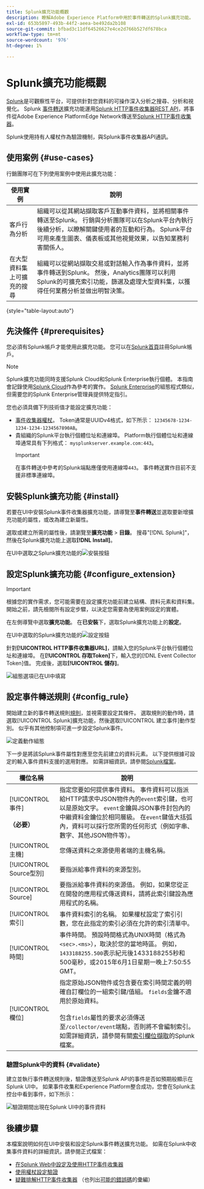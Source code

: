 ```yaml
---
title: Splunk擴充功能概觀
description: 瞭解Adobe Experience Platform中用於事件轉送的Splunk擴充功能。
exl-id: 653b5897-493b-44f2-aeea-be492da2b108
source-git-commit: bfbad3c11df64526627e4ce2d766b527df678bca
workflow-type: tm+mt
source-wordcount: '976'
ht-degree: 1%

---
```


# Splunk擴充功能概觀

[Splunk](https://www.splunk.com)是可觀察性平台，可提供針對您資料的可操作深入分析之搜尋、分析和視覺化。 Splunk [事件轉送](../../../ui/event-forwarding/overview.md)擴充功能運用[Splunk HTTP事件收集器REST API](https://docs.splunk.com/Documentation/Splunk/8.2.5/Data/HECRESTendpoints)，將事件從Adobe Experience PlatformEdge Network傳送至[Splunk HTTP事件收集器](https://docs.splunk.com/Documentation/Splunk/8.2.5/Data/UsetheHTTPEventCollector)。

Splunk使用持有人權杖作為驗證機制，與Splunk事件收集器API通訊。

## 使用案例 {#use-cases}

行銷團隊可在下列使用案例中使用此擴充功能：

| 使用實例 | 說明 |
| --- | --- |
| 客戶行為分析 | 組織可以從其網站擷取客戶互動事件資料，並將相關事件轉送至Splunk。 行銷與分析團隊可以在Splunk平台內執行後續分析，以瞭解關鍵使用者的互動和行為。 Splunk平台可用來產生圖表、儀表板或其他視覺效果，以告知業務利害關係人。 |
| 在大型資料集上可擴充的搜尋 | 組織可以從網站擷取交易或對話輸入作為事件資料，並將事件轉送到Splunk。 然後，Analytics團隊可以利用Splunk的可擴充索引功能，篩選及處理大型資料集，以獲得任何業務分析並做出明智決策。 |

{style="table-layout:auto"}

## 先決條件 {#prerequisites}

您必須有Splunk帳戶才能使用此擴充功能。 您可以在[Splunk首頁](https://www.splunk.com/page/sign_up)註冊Splunk帳戶。

>[!NOTE]
>
> Splunk擴充功能同時支援Splunk Cloud和Splunk Enterprise執行個體。 本指南會記錄使用[Splunk Cloud](https://www.splunk.com/en_us/products/splunk-cloud-platform.html)作為參考的實作。 [Splunk Enterprise](https://www.splunk.com/en_us/products/splunk-enterprise.html)的組態程式類似，但需要您的Splunk Enterprise管理員提供特定指引。

您也必須具備下列技術值才能設定擴充功能：

* [事件收集器權杖](https://docs.splunk.com/Documentation/Splunk/8.2.5/Data/UsetheHTTPEventCollector#Create_an_Event_Collector_token_on_Splunk_Cloud_Platform)。 Token通常是UUIDv4格式，如下所示： `12345678-1234-1234-1234-1234567890AB`。
* 貴組織的Splunk平台執行個體位址和連線埠。 Platform執行個體位址和連線埠通常具有下列格式： `mysplunkserver.example.com:443`。
  >[!IMPORTANT]
  >
  > 在事件轉送中參考的Splunk端點應僅使用連線埠`443`。 事件轉送實作目前不支援非標準連線埠。

## 安裝Splunk擴充功能 {#install}

若要在UI中安裝Splunk事件收集器擴充功能，請導覽至&#x200B;**事件轉送**&#x200B;並選取要新增擴充功能的屬性，或改為建立新屬性。

選取或建立所需的屬性後，請瀏覽至&#x200B;**擴充功能** > **目錄**。 搜尋&quot;[!DNL Splunk]&quot;，然後在Splunk擴充功能上選取&#x200B;**[!DNL Install]**。

在UI中選取之Splunk擴充功能的![安裝按鈕](../../../images/extensions/server/splunk/install.png)

## 設定Splunk擴充功能 {#configure_extension}

>[!IMPORTANT]
>
>根據您的實作需求，您可能需要在設定擴充功能前建立結構、資料元素和資料集。 開始之前，請先檢閱所有設定步驟，以決定您需要為使用案例設定的實體。

在左側導覽中選取&#x200B;**擴充功能**。 在&#x200B;**已安裝**&#x200B;下，選取Splunk擴充功能上的&#x200B;**設定**。

在UI中選取的Splunk擴充功能的![設定按鈕](../../../images/extensions/server/splunk/configure.png)

針對&#x200B;**[!UICONTROL HTTP事件收集器URL]**，請輸入您的Splunk平台執行個體位址和連線埠。 在&#x200B;**[!UICONTROL 存取Token]**&#x200B;下，輸入您的[!DNL Event Collector Token]值。 完成後，選取&#x200B;**[!UICONTROL 儲存]**。

![組態選項已在UI中填寫](../../../images/extensions/server/splunk/input.png)

## 設定事件轉送規則 {#config_rule}

開始建立新的事件轉送規則[規則](../../../ui/managing-resources/rules.md)，並視需要設定其條件。 選取規則的動作時，請選取[!UICONTROL Splunk]擴充功能，然後選取[!UICONTROL 建立事件]動作型別。 似乎有其他控制項可進一步設定Splunk事件。

![定義動作組態](../../../images/extensions/server/splunk/action-configurations.png)

下一步是將該Splunk事件屬性對應至您先前建立的資料元素。 以下提供根據可設定的輸入事件資料支援的選用對應。 如需詳細資訊，請參閱[Splunk檔案](https://docs.splunk.com/Documentation/Splunk/8.2.5/Data/FormateventsforHTTPEventCollector#Event_metadata)。

| 欄位名稱 | 說明 |
| --- | --- |
| [!UICONTROL 事件&#x200B;]<br><br>**（必要）** | 指定您要如何提供事件資料。 事件資料可以指派給HTTP請求中JSON物件內的`event`索引鍵，也可以是原始文字。 `event`金鑰與JSON事件封包內的中繼資料金鑰位於相同層級。 在`event`鍵值大括弧內，資料可以採行您所需的任何形式（例如字串、數字、其他JSON物件等）。 |
| [!UICONTROL 主機] | 您傳送資料之來源使用者端的主機名稱。 |
| [!UICONTROL Source型別] | 要指派給事件資料的來源型別。 |
| [!UICONTROL Source] | 要指派給事件資料的來源值。 例如，如果您從正在開發的應用程式傳送資料，請將此索引鍵設為應用程式的名稱。 |
| [!UICONTROL 索引] | 事件資料索引的名稱。 如果權杖設定了索引引數，您在此指定的索引必須在允許的索引清單中。 |
| [!UICONTROL 時間] | 事件時間。 預設時間格式為UNIX時間（格式為`<sec>.<ms>`），取決於您的當地時區。 例如，`1433188255.500`表示紀元後1433188255秒和500毫秒，或2015年6月1日星期一晚上7:50:55 GMT。 |
| [!UICONTROL 欄位] | 指定原始JSON物件或包含要在索引時間定義的明確自訂欄位的一組索引鍵/值組。  `fields`金鑰不適用於原始資料。<br><br>包含`fields`屬性的要求必須傳送至`/collector/event`端點，否則將不會編制索引。 如需詳細資訊，請參閱有關[索引欄位擷取](https://docs.splunk.com/Documentation/Splunk/8.2.5/Data/IFXandHEC)的Splunk檔案。 |

### 驗證Splunk中的資料 {#validate}

建立並執行事件轉送規則後，驗證傳送至Splunk API的事件是否如預期般顯示在Splunk UI中。 如果事件收集和Experience Platform整合成功，您會在Splunk主控台中看到事件，如下所示：

![驗證期間出現在Splunk UI中的事件資料](../../../images/extensions/server/splunk/splunk-data.png)

## 後續步驟

本檔案說明如何在UI中安裝和設定Splunk事件轉送擴充功能。 如需在Splunk中收集事件資料的詳細資訊，請參閱正式檔案：

* [在Splunk Web中設定及使用HTTP事件收集器](https://docs.splunk.com/Documentation/Splunk/8.2.5/Data/UsetheHTTPEventCollector)
* [使用權杖設定驗證](https://docs.splunk.com/Documentation/Splunk/8.2.5/Security/Setupauthenticationwithtokens#Prerequisites_for_activating_tokens)
* [疑難排解HTTP事件收集器](https://docs.splunk.com/Documentation/Splunk/8.2.5/Data/TroubleshootHTTPEventCollector) （也列出[可能的錯誤碼](https://docs.splunk.com/Documentation/Splunk/8.2.5/Data/TroubleshootHTTPEventCollector#Possible_error_codes)的彙編）
